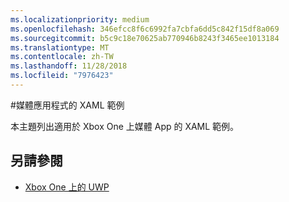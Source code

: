 ```yaml
---
ms.localizationpriority: medium
ms.openlocfilehash: 346efcc8f6c6992fa7cbfa6dd5c842f15df8a069
ms.sourcegitcommit: b5c9c18e70625ab770946b8243f3465ee1013184
ms.translationtype: MT
ms.contentlocale: zh-TW
ms.lasthandoff: 11/28/2018
ms.locfileid: "7976423"
---
```

#<a name="xaml-samples-for-media-apps"></a>媒體應用程式的 XAML 範例

本主題列出適用於 Xbox One 上媒體 App 的 XAML 範例。

## <a name="see-also"></a>另請參閱
- [Xbox One 上的 UWP](index.md)

